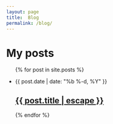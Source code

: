 ```yaml
---
layout: page
title:  Blog
permalink: /blog/
---
```

<h1>My posts</h1>
<ul>
  {% for post in site.posts %}
    <li>
      <p>{{ post.date | date: "%b %-d, %Y" }}</p>
      <h2>
        <a class="post-link" href="{{ post.url | prepend: site.baseurl }}">{{ post.title | escape }}</a>
      </h2>
    </li>
  {% endfor %}
</ul>
